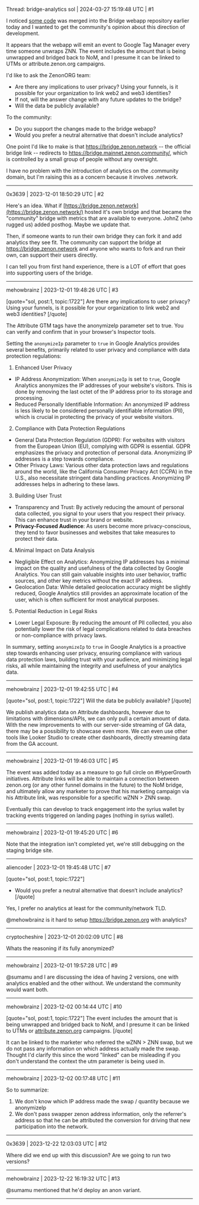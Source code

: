 Thread: bridge-analytics
sol | 2024-03-27 15:19:48 UTC | #1

I noticed [some code](https://github.com/DexterLabZ/bridge-dapp/pull/1/files#diff-04c4adf9cf321b01469bb7d2cf7a1cadf6cf6bced5bb4a0dd5e706701c869278R1276) was merged into the Bridge webapp repository earlier today and I wanted to get the community's opinion about this direction of development.

It appears that the webapp will emit an event to Google Tag Manager every time someone unwraps ZNN. The event includes the amount that is being unwrapped and bridged back to NoM, and I presume it can be linked to UTMs or attribute.zenon.org campaigns.

I'd like to ask the ZenonORG team:
- Are there any implications to user privacy? Using your funnels, is it possible for your organization to link web2 and web3 identities?
- If not, will the answer change with any future updates to the bridge?
- Will the data be publicly available?

To the community:
- Do you support the changes made to the bridge webapp?
- Would you prefer a neutral alternative that doesn't include analytics?

One point I'd like to make is that https://bridge.zenon.network -- the official bridge link -- redirects to https://bridge.mainnet.zenon.community/, which is controlled by a small group of people without any oversight.

I have no problem with the introduction of analytics on the .community domain, but I'm raising this as a concern because it involves .network.

-------------------------

0x3639 | 2023-12-01 18:50:29 UTC | #2

Here's an idea.  What if [https://bridge.zenon.network](https://bridge.zenon.network/) hosted it's own bridge and that became the "community" bridge with metrics that are available to everyone.  JohnZ (who rugged us) added posthog.  Maybe we update that.  

Then, if someone wants to run their own bridge they can fork it and add analytics they see fit.  The community can support the bridge at https://bridge.zenon.network and anyone who wants to fork and run their own, can support their users directly.  

I can tell you from first hand experience, there is a LOT of effort that goes into supporting users of the bridge.

-------------------------

mehowbrainz | 2023-12-01 19:48:26 UTC | #3

[quote="sol, post:1, topic:1722"]
Are there any implications to user privacy? Using your funnels, is it possible for your organization to link web2 and web3 identities?
[/quote]

The Attribute GTM tags have the anonymizeIp parameter set to true. You can verify and confirm that in your browser's Inspector tools.

Setting the `anonymizeIp` parameter to `true` in Google Analytics provides several benefits, primarily related to user privacy and compliance with data protection regulations:

1. Enhanced User Privacy
- IP Address Anonymization: When `anonymizeIp` is set to `true`, Google Analytics anonymizes the IP addresses of your website's visitors. This is done by removing the last octet of the IP address prior to its storage and processing. 
- Reduced Personally Identifiable Information: An anonymized IP address is less likely to be considered personally identifiable information (PII), which is crucial in protecting the privacy of your website visitors.

2. Compliance with Data Protection Regulations
- General Data Protection Regulation (GDPR): For websites with visitors from the European Union (EU), complying with GDPR is essential. GDPR emphasizes the privacy and protection of personal data. Anonymizing IP addresses is a step towards compliance.
- Other Privacy Laws: Various other data protection laws and regulations around the world, like the California Consumer Privacy Act (CCPA) in the U.S., also necessitate stringent data handling practices. Anonymizing IP addresses helps in adhering to these laws.

3. Building User Trust
- Transparency and Trust: By actively reducing the amount of personal data collected, you signal to your users that you respect their privacy. This can enhance trust in your brand or website.
- **Privacy-Focused Audience**: As users become more privacy-conscious, they tend to favor businesses and websites that take measures to protect their data.

4. Minimal Impact on Data Analysis
- Negligible Effect on Analytics: Anonymizing IP addresses has a minimal impact on the quality and usefulness of the data collected by Google Analytics. You can still gain valuable insights into user behavior, traffic sources, and other key metrics without the exact IP address.
- Geolocation Data: While detailed geolocation accuracy might be slightly reduced, Google Analytics still provides an approximate location of the user, which is often sufficient for most analytical purposes.

5. Potential Reduction in Legal Risks
- Lower Legal Exposure: By reducing the amount of PII collected, you also potentially lower the risk of legal complications related to data breaches or non-compliance with privacy laws.

In summary, setting `anonymizeIp` to `true` in Google Analytics is a proactive step towards enhancing user privacy, ensuring compliance with various data protection laws, building trust with your audience, and minimizing legal risks, all while maintaining the integrity and usefulness of your analytics data.

-------------------------

mehowbrainz | 2023-12-01 19:42:55 UTC | #4

[quote="sol, post:1, topic:1722"]
Will the data be publicly available?
[/quote]

We publish analytics data on Attribute dashboards, however due to limitations with dimensions/APIs, we can only pull a certain amount of data. With the new improvements to with our server-side streaming of GA data, there may be a possibility to showcase even more. We can even use other tools like Looker Studio to create other dashboards, directly streaming data from the GA account.

-------------------------

mehowbrainz | 2023-12-01 19:46:03 UTC | #5

The event was added today as a measure to go full circle on #HyperGrowth initiatives. Attribute links will be able to maintain a connection between zenon.org (or any other funnel domains in the future) to the NoM bridge, and ultimately allow any marketer to prove that his marketing campaign via his Attribute link, was responsible for a specific wZNN > ZNN swap.

Eventually this can develop to track engagement into the syrius wallet by tracking events triggered on landing pages (nothing in syrius wallet).

-------------------------

mehowbrainz | 2023-12-01 19:45:20 UTC | #6

Note that the integration isn't completed yet, we're still debugging on the staging bridge site.

-------------------------

aliencoder | 2023-12-01 19:45:48 UTC | #7

[quote="sol, post:1, topic:1722"]
* Would you prefer a neutral alternative that doesn’t include analytics?
[/quote]

Yes, I prefer no analytics at least for the community/network TLD.

@mehowbrainz is it hard to setup https://bridge.zenon.org with analytics?

-------------------------

cryptocheshire | 2023-12-01 20:02:09 UTC | #8

Whats the reasoning if its fully anonymized?

-------------------------

mehowbrainz | 2023-12-01 19:57:28 UTC | #9

@sumamu and I are discussing the idea of having 2 versions, one with analytics enabled and the other without. We understand the community would want both.

-------------------------

mehowbrainz | 2023-12-02 00:14:44 UTC | #10

[quote="sol, post:1, topic:1722"]
The event includes the amount that is being unwrapped and bridged back to NoM, and I presume it can be linked to UTMs or [attribute.zenon.org](http://attribute.zenon.org) campaigns.
[/quote]

It can be linked to the marketer who referred the wZNN > ZNN swap, but we do not pass any information on which address actually made the swap. Thought I'd clarify this since the word "linked" can be misleading if you don't understand the context the utm parameter is being used in.

-------------------------

mehowbrainz | 2023-12-02 00:17:48 UTC | #11

So to summarize:

1) We don't know which IP address made the swap / quantity because we anonymizeIp
2) We don't pass swapper zenon address information, only the referrer's address so that he can be attributed the conversion for driving that new participation into the network.

-------------------------

0x3639 | 2023-12-22 12:03:03 UTC | #12

Where did we end up with this discussion?  Are we going to run two versions?

-------------------------

mehowbrainz | 2023-12-22 16:19:32 UTC | #13

@sumamu mentioned that he'd deploy an anon variant.

-------------------------

